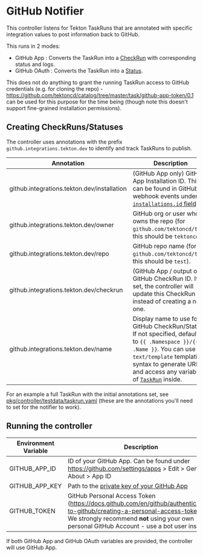 # GitHub Notifier

This controller listens for Tekton TaskRuns that are annotated with specific
integration values to post information back to GitHub.

This runs in 2 modes:

- GitHub App : Converts the TaskRun into a
  [CheckRun](https://docs.github.com/en/rest/guides/getting-started-with-the-checks-api)
  with corresponding status and logs.
- GitHub OAuth : Converts the TaskRun into a
  [Status](https://docs.github.com/en/github/collaborating-with-issues-and-pull-requests/about-status-checks).

This does not do anything to grant the running TaskRun access to GitHub
credentials (e.g. for cloning the repo) -
https://github.com/tektoncd/catalog/tree/master/task/github-app-token/0.1 can be
used for this purpose for the time being (though note this doesn't support
fine-grained installation permissions).

## Creating CheckRuns/Statuses

The controller uses annotations with the prefix `github.integrations.tekton.dev`
to identify and track TaskRuns to publish.

| Annotation                                  | Description                                                                                                                                                                                                                                                                                                                                                                         |
| ------------------------------------------- | ----------------------------------------------------------------------------------------------------------------------------------------------------------------------------------------------------------------------------------------------------------------------------------------------------------------------------------------------------------------------------------- |
| github.integrations.tekton.dev/installation | (GitHub App only) GitHub App Installation ID. This can be found in GitHub webhook events under the [`installations.id` field](https://docs.github.com/en/enterprise-server@2.20/developers/webhooks-and-events/webhook-events-and-payloads#webhook-payload-object-common-properties).                                                                                               |
| github.integrations.tekton.dev/owner        | GitHub org or user who owns the repo (for `github.com/tektoncd/test`, this should be `tektoncd`).                                                                                                                                                                                                                                                                                   |
| github.integrations.tekton.dev/repo         | GitHub repo name (for `github.com/tektoncd/test`, this should be `test`).                                                                                                                                                                                                                                                                                                           |
| github.integrations.tekton.dev/checkrun     | (GitHub App / output only) GitHub CheckRun ID. If set, the controller will update this CheckRun instead of creating a new one.                                                                                                                                                                                                                                                      |
| github.integrations.tekton.dev/name         | Display name to use for GitHub CheckRun/Status. If not specified, defaults to `{{ .Namespace }}/{{ .Name }}`. You can use `text/template` templating syntax to generate URL and access any variables of [`TaskRun`](https://github.com/tektoncd/pipeline/blob/main/pkg/apis/pipeline/v1beta1/taskrun_types.go) inside. |

For an example a full TaskRun with the initial annotations set, see
[pkg/controller/testdata/taskrun.yaml](pkg/controller/testdata/taskrun.yaml)
(these are the annotations you'll need to set for the notifier to work).

## Running the controller

| Environment Variable | Description                                                                                                                                                                                                                |
| -------------------- | -------------------------------------------------------------------------------------------------------------------------------------------------------------------------------------------------------------------------- |
| GITHUB_APP_ID        | ID of your GitHub App. Can be found under https://github.com/settings/apps > Edit > General > About > App ID                                                                                                               |
| GITHUB_APP_KEY       | Path to the [private key of your GitHub App](https://docs.github.com/en/free-pro-team@latest/developers/apps/authenticating-with-github-apps#generating-a-private-key)                                                     |
| GITHUB_TOKEN         | GitHub Personal Access Token (https://docs.github.com/en/github/authenticating-to-github/creating-a-personal-access-token). We strongly recommend **not** using your own personal GitHub Account - use a bot user instead. |

If both GitHub App and GitHub OAuth variables are provided, the controller will
use GitHub App.
